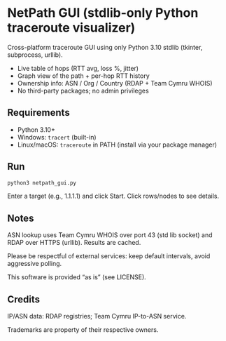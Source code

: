 # NetPath GUI (stdlib-only Python traceroute visualizer)

Cross-platform traceroute GUI using only Python 3.10 stdlib (tkinter, subprocess, urllib).
- Live table of hops (RTT avg, loss %, jitter)
- Graph view of the path + per-hop RTT history
- Ownership info: ASN / Org / Country (RDAP + Team Cymru WHOIS)
- No third-party packages; no admin privileges

## Requirements
- Python 3.10+
- Windows: `tracert` (built-in)
- Linux/macOS: `traceroute` in PATH (install via your package manager)

## Run
```bash
python3 netpath_gui.py
```

Enter a target (e.g., 1.1.1.1) and click Start. Click rows/nodes to see details.

## Notes

ASN lookup uses Team Cymru WHOIS over port 43 (std lib socket) and RDAP over HTTPS (urllib). Results are cached.

Please be respectful of external services: keep default intervals, avoid aggressive polling.

This software is provided “as is” (see LICENSE).

## Credits

IP/ASN data: RDAP registries; Team Cymru IP-to-ASN service.

Trademarks are property of their respective owners.
